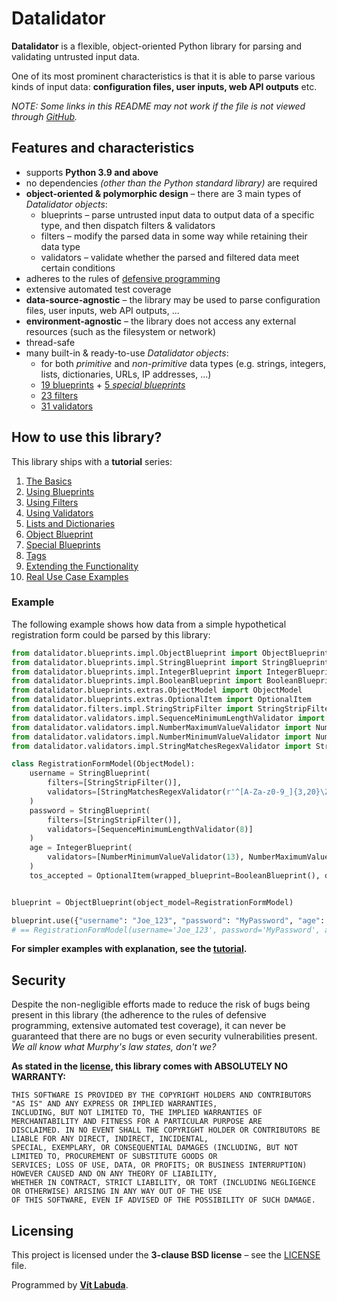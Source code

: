<!--
Copyright (c) 2022 Vít Labuda. All rights reserved.

Redistribution and use in source and binary forms, with or without modification, are permitted provided that the
following conditions are met:
 1. Redistributions of source code must retain the above copyright notice, this list of conditions and the following
    disclaimer.
 2. Redistributions in binary form must reproduce the above copyright notice, this list of conditions and the
    following disclaimer in the documentation and/or other materials provided with the distribution.
 3. Neither the name of the copyright holder nor the names of its contributors may be used to endorse or promote
    products derived from this software without specific prior written permission.

THIS SOFTWARE IS PROVIDED BY THE COPYRIGHT HOLDERS AND CONTRIBUTORS "AS IS" AND ANY EXPRESS OR IMPLIED WARRANTIES,
INCLUDING, BUT NOT LIMITED TO, THE IMPLIED WARRANTIES OF MERCHANTABILITY AND FITNESS FOR A PARTICULAR PURPOSE ARE
DISCLAIMED. IN NO EVENT SHALL THE COPYRIGHT HOLDER OR CONTRIBUTORS BE LIABLE FOR ANY DIRECT, INDIRECT, INCIDENTAL,
SPECIAL, EXEMPLARY, OR CONSEQUENTIAL DAMAGES (INCLUDING, BUT NOT LIMITED TO, PROCUREMENT OF SUBSTITUTE GOODS OR
SERVICES; LOSS OF USE, DATA, OR PROFITS; OR BUSINESS INTERRUPTION) HOWEVER CAUSED AND ON ANY THEORY OF LIABILITY,
WHETHER IN CONTRACT, STRICT LIABILITY, OR TORT (INCLUDING NEGLIGENCE OR OTHERWISE) ARISING IN ANY WAY OUT OF THE USE
OF THIS SOFTWARE, EVEN IF ADVISED OF THE POSSIBILITY OF SUCH DAMAGE.
-->


# Datalidator
**Datalidator** is a flexible, object-oriented Python library for parsing and validating untrusted input data.

One of its most prominent characteristics is that it is able to parse various kinds of input data: **configuration 
files, user inputs, web API outputs** etc.

*NOTE: Some links in this README may not work if the file is not viewed through 
[GitHub](https://github.com/vitlabuda/datalidator/blob/main/README.md).*


## Features and characteristics
- supports **Python 3.9 and above**
- no dependencies *(other than the Python standard library)* are required
- **object-oriented & polymorphic design** – there are 3 main types of *Datalidator objects*:
  - blueprints – parse untrusted input data to output data of a specific type, and then dispatch filters & validators
  - filters – modify the parsed data in some way while retaining their data type
  - validators – validate whether the parsed and filtered data meet certain conditions 
- adheres to the rules of [defensive programming](https://en.wikipedia.org/wiki/Defensive_programming)
- extensive automated test coverage
- **data-source-agnostic** – the library may be used to parse configuration files, user inputs, web API outputs, ...
- **environment-agnostic** – the library does not access any external resources (such as the filesystem or network)
- thread-safe
- many built-in & ready-to-use *Datalidator objects*:
  - for both *primitive* and *non-primitive* data types (e.g. strings, integers, lists, dictionaries, URLs, IP addresses, ...)
  - [19 blueprints](datalidator/blueprints/impl) + [5 *special blueprints*](datalidator/blueprints/specialimpl)
  - [23 filters](datalidator/filters/impl)
  - [31 validators](datalidator/validators/impl)


## How to use this library?
This library ships with a **tutorial** series:
1. [The Basics](tutorial/001_The-Basics.md)
2. [Using Blueprints](tutorial/002_Using-Blueprints.md)
3. [Using Filters](tutorial/003_Using-Filters.md)
4. [Using Validators](tutorial/004_Using-Validators.md)
5. [Lists and Dictionaries](tutorial/005_Lists-and-Dictionaries.md)
6. [Object Blueprint](tutorial/006_Object-Blueprint.md)
7. [Special Blueprints](tutorial/007_Special-Blueprints.md)
8. [Tags](tutorial/008_Tags.md)
9. [Extending the Functionality](tutorial/009_Extending-the-Functionality.md)
10. [Real Use Case Examples](tutorial/010_Real-Use-Case-Examples.md)

### Example
The following example shows how data from a simple hypothetical registration form could be parsed by this library:
```python
from datalidator.blueprints.impl.ObjectBlueprint import ObjectBlueprint
from datalidator.blueprints.impl.StringBlueprint import StringBlueprint
from datalidator.blueprints.impl.IntegerBlueprint import IntegerBlueprint
from datalidator.blueprints.impl.BooleanBlueprint import BooleanBlueprint
from datalidator.blueprints.extras.ObjectModel import ObjectModel
from datalidator.blueprints.extras.OptionalItem import OptionalItem
from datalidator.filters.impl.StringStripFilter import StringStripFilter
from datalidator.validators.impl.SequenceMinimumLengthValidator import SequenceMinimumLengthValidator
from datalidator.validators.impl.NumberMaximumValueValidator import NumberMaximumValueValidator
from datalidator.validators.impl.NumberMinimumValueValidator import NumberMinimumValueValidator
from datalidator.validators.impl.StringMatchesRegexValidator import StringMatchesRegexValidator

class RegistrationFormModel(ObjectModel):
    username = StringBlueprint(
        filters=[StringStripFilter()],
        validators=[StringMatchesRegexValidator(r'^[A-Za-z0-9_]{3,20}\Z')]
    )
    password = StringBlueprint(
        filters=[StringStripFilter()],
        validators=[SequenceMinimumLengthValidator(8)]
    )
    age = IntegerBlueprint(
        validators=[NumberMinimumValueValidator(13), NumberMaximumValueValidator(100)],
    )
    tos_accepted = OptionalItem(wrapped_blueprint=BooleanBlueprint(), default_value=False)  # "tos" = Terms of Service


blueprint = ObjectBlueprint(object_model=RegistrationFormModel)

blueprint.use({"username": "Joe_123", "password": "MyPassword", "age": "18\n", "tos_accepted": True})
# == RegistrationFormModel(username='Joe_123', password='MyPassword', age=18, tos_accepted=True)
```

**For simpler examples with explanation, see the [tutorial](tutorial).**


## Security
Despite the non-negligible efforts made to reduce the risk of bugs being present in this library (the adherence to the 
rules of defensive programming, extensive automated test coverage), it can never be guaranteed that there are no bugs 
or even security vulnerabilities present. *We all know what Murphy's law states, don't we?*

**As stated in the [license](LICENSE), this library comes with ABSOLUTELY NO WARRANTY:**
```text
THIS SOFTWARE IS PROVIDED BY THE COPYRIGHT HOLDERS AND CONTRIBUTORS "AS IS" AND ANY EXPRESS OR IMPLIED WARRANTIES,
INCLUDING, BUT NOT LIMITED TO, THE IMPLIED WARRANTIES OF MERCHANTABILITY AND FITNESS FOR A PARTICULAR PURPOSE ARE
DISCLAIMED. IN NO EVENT SHALL THE COPYRIGHT HOLDER OR CONTRIBUTORS BE LIABLE FOR ANY DIRECT, INDIRECT, INCIDENTAL,
SPECIAL, EXEMPLARY, OR CONSEQUENTIAL DAMAGES (INCLUDING, BUT NOT LIMITED TO, PROCUREMENT OF SUBSTITUTE GOODS OR
SERVICES; LOSS OF USE, DATA, OR PROFITS; OR BUSINESS INTERRUPTION) HOWEVER CAUSED AND ON ANY THEORY OF LIABILITY,
WHETHER IN CONTRACT, STRICT LIABILITY, OR TORT (INCLUDING NEGLIGENCE OR OTHERWISE) ARISING IN ANY WAY OUT OF THE USE
OF THIS SOFTWARE, EVEN IF ADVISED OF THE POSSIBILITY OF SUCH DAMAGE.
```


## Licensing
This project is licensed under the **3-clause BSD license** – see the [LICENSE](LICENSE) file.

Programmed by **[Vít Labuda](https://vitlabuda.cz/)**.
